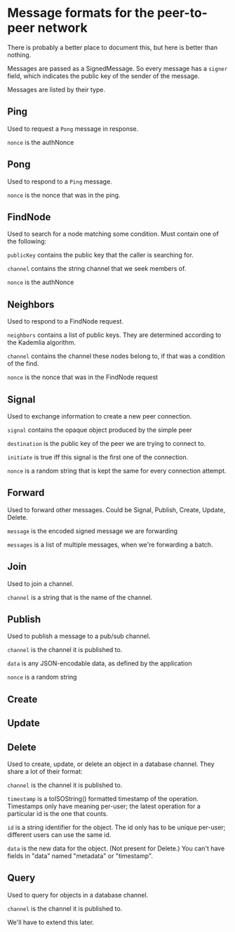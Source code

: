 # Message formats for the peer-to-peer network

There is probably a better place to document this, but here is better than nothing.

Messages are passed as a SignedMessage. So every message has a `signer` field, which
indicates the public key of the sender of the message.

Messages are listed by their type.

## Ping

Used to request a `Pong` message in response.

`nonce` is the authNonce

## Pong

Used to respond to a `Ping` message.

`nonce` is the nonce that was in the ping.

## FindNode

Used to search for a node matching some condition. Must contain one of the following:

`publicKey` contains the public key that the caller is searching for.

`channel` contains the string channel that we seek members of.

`nonce` is the authNonce

## Neighbors

Used to respond to a FindNode request.

`neighbors` contains a list of public keys. They are determined according to the
Kademlia algorithm.

`channel` contains the channel these nodes belong to, if that was a condition of the find.

`nonce` is the nonce that was in the FindNode request

## Signal

Used to exchange information to create a new peer connection.

`signal` contains the opaque object produced by the simple peer

`destination` is the public key of the peer we are trying to connect to.

`initiate` is true iff this signal is the first one of the connection.

`nonce` is a random string that is kept the same for every connection attempt.

## Forward

Used to forward other messages. Could be Signal, Publish, Create, Update, Delete.

`message` is the encoded signed message we are forwarding

`messages` is a list of multiple messages, when we're forwarding a batch.

## Join

Used to join a channel.

`channel` is a string that is the name of the channel.

## Publish

Used to publish a message to a pub/sub channel.

`channel` is the channel it is published to.

`data` is any JSON-encodable data, as defined by the application

`nonce` is a random string

## Create
## Update
## Delete

Used to create, update, or delete an object in a database channel. They share a lot
of their format:

`channel` is the channel it is published to.

`timestamp` is a toISOString() formatted timestamp of the operation. Timestamps only
have meaning per-user; the latest operation for a particular id is the one that counts.

`id` is a string identifier for the object. The id only has to be unique per-user;
different users can use the same id.

`data` is the new data for the object. (Not present for Delete.)
You can't have fields in "data" named "metadata" or "timestamp".

## Query

Used to query for objects in a database channel.

`channel` is the channel it is published to.

We'll have to extend this later.

